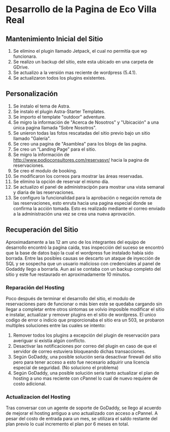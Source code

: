 # Desarrollo de la Pagina de Eco Villa Real
## Mantenimiento Inicial del Sitio
1. Se elimino el plugin llamado Jetpack, el cual no permitía que wp funcionara.
2. Se realizo un backup del sitio, este esta ubicado en una carpeta de GDrive.
3. Se actualizo a la versión mas reciente de wordpress (5.4.1).
4. Se actualizaron todos los plugins existentes.

## Personalización
1. Se instalo el tema de Astra.
2. Se instalo el plugin Astra-Starter Templates.
3. Se importo el template "outdoor" adventure.
4. Se migro la información de "Acerca de Nosotros" y "Ubicación" a una 
   única pagina llamada "Sobre Nosotros".
5. Se unieron todas las fotos rescatadas del sitio previo bajo un sitio llamado "Galería".
6. Se creo una pagina de "Asamblea" para los blogs de las pagina.
7. Se creo un “Landing Page” para el sitio.
8. Se migro la información de http://www.podioconsultores.com/reservasvr/ hacia la pagina de reservaciones.
9. Se creo el modulo de booking.
10. Se modificaron los correos para mostrar las áreas reservadas.
11. Se elimino la opción de reservar el mismo día.
12. Se actualizo el panel de administracipón para mostrar una vista semanal y diaria de las reservaciones.
13. Se configuro la funcionalidad para la aprobación o negación remota de las reservaciones, esto enruta hacia una pagina especial donde se confirma la acción tomada. Esto es realizado mediante el correo enviado a la administración una vez se crea una nueva aprovación.
## Recuperación del Sitio
Aproximadamente a las 12 am uno de los integrantes del equipo de desarrollo encontró la pagina caida, tras inspección del suceso se encontró que la base de datos bajo la cual el wordpress fue instalado había sido borrada. Entre las posibles causas se descarto un ataque de inyección de SQL y se sospecha que un usuario malicioso con credenciales al panel de Godaddy llego a borrarla. Aun así se contaba con un backup completo del sitio y este fue restaurado en aproximadamente 10 minutos.
### Reparación del Hosting
Poco después de terminar el desarrollo del sitio, el modulo de reservaciones paro de funcionar o más bien este se quedaba cargando sin llegar a completar entre otros sintomas se volvio imposible modificar el sitio e instalar, actualizar y remover plugins en el sitio de wordpress. El unico codigo de error o indicio que proporcionaba el sitio era un 503, se probaron multiples soluciones entre las cuales se intento:
1. Remover todos los plugins a excepción del plugin de reservación para averiguar si existía algún conflicto.
2. Desactivar las notificaciones por correo del plugin en caso de que el servidor de correo estuviera bloqueando dichas transacciones.
3. Según GoDaddy, una posible solución seria desactivar firewall del sitio pero para tener acceso a esto fue necesario adquirir una licencia especial de seguridad. (No soluciono el problema)
4. Según GoDaddy, una posible solución seria tanto actualizar el plan de hosting a uno mas reciente con cPannel lo cual de nuevo requiere de costo adicional.
### Actualizacion del Hosting
Tras conversar con un agente de soporte de GoDaddy, se llego al acuerdo de mejorar el hosting antiguo a uno actualizado con acceso a cPannel. A pesar del costo de entrada para un mes, se utilizara el saldo restante del plan previo lo cual incremento el plan por 6 meses en total.

